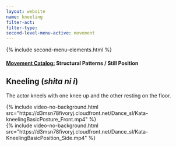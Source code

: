 ```yaml
---
layout: website
name: kneeling
filter-act:
filter-type:
second-level-menu-active: movement
---
```


{% include second-menu-elements.html %}

<main class="page-content">
  <div class="text-container">
    <h4>
      <a href="/movement/">Movement Catalog:</a> Structural Patterns / Still
      Position
    </h4>
    <h2>Kneeling (<em>shita ni i</em>)</h2>
    <p>The actor kneels with one knee up and the other resting on the floor.</p>
  </div>

  <div class="tabs-container">
    <div class="tabs-container__links">
      <div class="wrapper">
        <div id="tabs"></div>
      </div>
    </div>
    <div class="tabs-container__content">
      <div class="wrapper">
        <section id="tab-1" title="Front" class="tabbed-narrative">
          {% include video-no-background.html
          src="https://d3msn78fivoryj.cloudfront.net/Dance_sl/Kata-kneelingBasicPosture_Front.mp4"
          %}
        </section>
        <section id="tab-2" title="Side" class="tabbed-narrative">
          {% include video-no-background.html
          src="https://d3msn78fivoryj.cloudfront.net/Dance_sl/Kata-KneelingBasicPosition_Side.mp4"
          %}
        </section>
      </div>
    </div>
  </div>
</main>

